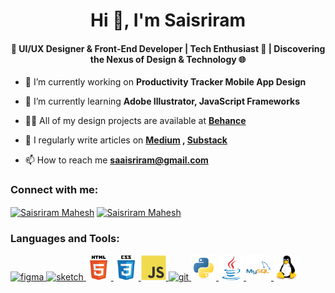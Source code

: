 <h1 align="center">Hi 👋, I'm Saisriram</h1>
<h4 align="center">👋 UI/UX Designer & Front-End Developer | Tech Enthusiast 🚀 | Discovering the Nexus of Design & Technology 🌐</h4>

<!-- <p align="left"> <img src="https://komarev.com/ghpvc/?username=abcd&label=Profile%20views&color=0e75b6&style=flat" alt="abcd" /> </p> -->
- 🔭 I’m currently working on **Productivity Tracker Mobile App Design**

- 🌱 I’m currently learning **Adobe Illustrator, JavaScript Frameworks**

<!-- - 👯 I’m looking to collaborate on **ABCD**

- 🤝 I’m looking for help with **ABCD** -->

- 👨‍💻 All of my design projects are available at **[Behance](https://www.behance.net/msaisriram)**

- 📝 I regularly write articles on **[Medium](https://medium.com/@saisriramm) , [Substack](https://substack.com/profile/159933841-saisriram-mahesh)**

- 📫 How to reach me **saaisriram@gmail.com**

<!-- - 📄 Know about my experiences [www.fbwrnbwnbi.com](www.fbwrnbwnbi.com)

- ⚡ Fun fact **ABCD** -->

<h3 align="left">Connect with me:</h3>
<p align="left">
<a href="https://www.linkedin.com/in/saisrirammahesh/" target="blank"><img align="center" src="https://raw.githubusercontent.com/rahuldkjain/github-profile-readme-generator/master/src/images/icons/Social/linked-in-alt.svg" alt="Saisriram Mahesh" height="30" width="40" /></a>
<a href="https://www.behance.net/msaisriram" target="blank"><img align="center" src="https://raw.githubusercontent.com/rahuldkjain/github-profile-readme-generator/master/src/images/icons/Social/behance.svg" alt="Saisriram Mahesh" height="30" width="40" /></a>
</p>

<h3 align="left">Languages and Tools:</h3>
<p align="left"> <a href="https://www.figma.com/" target="_blank" rel="noreferrer"> <img src="https://www.vectorlogo.zone/logos/figma/figma-icon.svg" alt="figma" width="40" height="40"/> </a> <a href="https://www.sketch.com/" target="_blank" rel="noreferrer"> <img src="https://www.vectorlogo.zone/logos/sketchapp/sketchapp-icon.svg" alt="sketch" width="40" height="40"/> </a> <a href="https://www.w3.org/html/" target="_blank" rel="noreferrer"> <img src="https://raw.githubusercontent.com/devicons/devicon/master/icons/html5/html5-original-wordmark.svg" alt="html5" width="40" height="40"/> </a> <a href="https://www.w3schools.com/css/" target="_blank" rel="noreferrer"> <img src="https://raw.githubusercontent.com/devicons/devicon/master/icons/css3/css3-original-wordmark.svg" alt="css3" width="40" height="40"/> </a> <a href="https://developer.mozilla.org/en-US/docs/Web/JavaScript" target="_blank" rel="noreferrer"> <img src="https://raw.githubusercontent.com/devicons/devicon/master/icons/javascript/javascript-original.svg" alt="javascript" width="40" height="40"/> </a> <a href="https://git-scm.com/" target="_blank" rel="noreferrer"> <img src="https://www.vectorlogo.zone/logos/git-scm/git-scm-icon.svg" alt="git" width="40" height="40"/> </a> <a href="https://www.python.org" target="_blank" rel="noreferrer"> <img src="https://raw.githubusercontent.com/devicons/devicon/master/icons/python/python-original.svg" alt="python" width="40" height="40"/> </a> <a href="https://www.java.com" target="_blank" rel="noreferrer"> <img src="https://raw.githubusercontent.com/devicons/devicon/master/icons/java/java-original.svg" alt="java" width="40" height="40"/> </a> <a href="https://www.mysql.com/" target="_blank" rel="noreferrer"> <img src="https://raw.githubusercontent.com/devicons/devicon/master/icons/mysql/mysql-original-wordmark.svg" alt="mysql" width="40" height="40"/> </a> <a href="https://www.linux.org/" target="_blank" rel="noreferrer"> <img src="https://raw.githubusercontent.com/devicons/devicon/master/icons/linux/linux-original.svg" alt="linux" width="40" height="40"/> </a> </p>

<!--
<p><img align="left" src="https://github-readme-stats.vercel.app/api/top-langs?username=SaisriramMahesh&show_icons=true&locale=en&layout=compact" alt="Saisriram" /></p>
<p>&nbsp;<img align="center" src="https://github-readme-stats.vercel.app/api?username=SaisriramMahesh&show_icons=true&locale=en" alt="Saisriram" /></p>
-->
<!--
**SaisriramMahesh/SaisriramMahesh** is a ✨ _special_ ✨ repository because its `README.md` (this file) appears on your GitHub profile.

Here are some ideas to get you started:

- 🔭 I’m currently working on ...
- 🌱 I’m currently learning ...
- 👯 I’m looking to collaborate on ...
- 🤔 I’m looking for help with ...
- 💬 Ask me about ...
- 📫 How to reach me: ...
- 😄 Pronouns: ...
- ⚡ Fun fact: ...
-->
